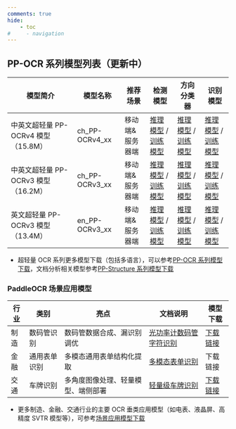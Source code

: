 ```yaml
---
comments: true
hide:
    - toc
#     - navigation
---
```


## PP-OCR 系列模型列表（更新中）

| 模型简介 |  模型名称 | 推荐场景  | 检测模型| 方向分类器   | 识别模型|
| ----- | -------------- | --------------- | ------- | ------- | ---------- |
| 中英文超轻量 PP-OCRv4 模型（15.8M） | ch_PP-OCRv4_xx | 移动端&服务器端 | [推理模型](https://paddleocr.bj.bcebos.com/PP-OCRv4/chinese/ch_PP-OCRv4_det_infer.tar) / [训练模型](https://paddleocr.bj.bcebos.com/PP-OCRv4/chinese/ch_PP-OCRv4_det_train.tar)         | [推理模型](https://paddleocr.bj.bcebos.com/dygraph_v2.0/ch/ch_ppocr_mobile_v2.0_cls_infer.tar) / [训练模型](https://paddleocr.bj.bcebos.com/dygraph_v2.0/ch/ch_ppocr_mobile_v2.0_cls_train.tar) | [推理模型](https://paddleocr.bj.bcebos.com/PP-OCRv4/chinese/ch_PP-OCRv4_rec_infer.tar) / [训练模型](https://paddleocr.bj.bcebos.com/PP-OCRv4/chinese/ch_PP-OCRv4_rec_train.tar) |
| 中英文超轻量 PP-OCRv3 模型（16.2M） | ch_PP-OCRv3_xx | 移动端&服务器端 | [推理模型](https://paddleocr.bj.bcebos.com/PP-OCRv3/chinese/ch_PP-OCRv3_det_infer.tar) / [训练模型](https://paddleocr.bj.bcebos.com/PP-OCRv3/chinese/ch_PP-OCRv3_det_distill_train.tar) | [推理模型](https://paddleocr.bj.bcebos.com/dygraph_v2.0/ch/ch_ppocr_mobile_v2.0_cls_infer.tar) / [训练模型](https://paddleocr.bj.bcebos.com/dygraph_v2.0/ch/ch_ppocr_mobile_v2.0_cls_train.tar) | [推理模型](https://paddleocr.bj.bcebos.com/PP-OCRv3/chinese/ch_PP-OCRv3_rec_infer.tar) / [训练模型](https://paddleocr.bj.bcebos.com/PP-OCRv3/chinese/ch_PP-OCRv3_rec_train.tar) |
| 英文超轻量 PP-OCRv3 模型（13.4M）   | en_PP-OCRv3_xx | 移动端&服务器端 | [推理模型](https://paddleocr.bj.bcebos.com/PP-OCRv3/english/en_PP-OCRv3_det_infer.tar) / [训练模型](https://paddleocr.bj.bcebos.com/PP-OCRv3/english/en_PP-OCRv3_det_distill_train.tar) | [推理模型](https://paddleocr.bj.bcebos.com/dygraph_v2.0/ch/ch_ppocr_mobile_v2.0_cls_infer.tar) / [训练模型](https://paddleocr.bj.bcebos.com/dygraph_v2.0/ch/ch_ppocr_mobile_v2.0_cls_train.tar) | [推理模型](https://paddleocr.bj.bcebos.com/PP-OCRv3/english/en_PP-OCRv3_rec_infer.tar) / [训练模型](https://paddleocr.bj.bcebos.com/PP-OCRv3/english/en_PP-OCRv3_rec_train.tar) |

- 超轻量 OCR 系列更多模型下载（包括多语言），可以参考[PP-OCR 系列模型下载](../ppocr/model_list.md)，文档分析相关模型参考[PP-Structure 系列模型下载](../ppstructure/models_list.md)

### PaddleOCR 场景应用模型

| 行业 | 类别 | 亮点| 文档说明| 模型下载 |
| ---- | ---- | -------- | ---- | ----- |
| 制造 | 数码管识别   | 数码管数据合成、漏识别调优         | [光功率计数码管字符识别](../applications/光功率计数码管字符识别.md) | [下载链接](../applications/overview.md) |
| 金融 | 通用表单识别 | 多模态通用表单结构化提取           | [多模态表单识别](../applications/多模态表单识别.md)                                        | 下载链接 |
| 交通 | 车牌识别     | 多角度图像处理、轻量模型、端侧部署 | [轻量级车牌识别](../applications/轻量级车牌识别.md)                                        | [下载链接](../applications/overview.md) |

- 更多制造、金融、交通行业的主要 OCR 垂类应用模型（如电表、液晶屏、高精度 SVTR 模型等），可参考[场景应用模型下载](../applications/overview.md)
